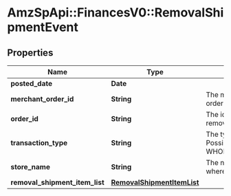 # AmzSpApi::FinancesV0::RemovalShipmentEvent

## Properties
Name | Type | Description | Notes
------------ | ------------- | ------------- | -------------
**posted_date** | **Date** |  | [optional] 
**merchant_order_id** | **String** | The merchant removal orderId. | [optional] 
**order_id** | **String** | The identifier for the removal shipment order. | [optional] 
**transaction_type** | **String** | The type of removal order.  Possible values:  * WHOLESALE_LIQUIDATION | [optional] 
**store_name** | **String** | The name of the store where the event occurred. | [optional] 
**removal_shipment_item_list** | [**RemovalShipmentItemList**](RemovalShipmentItemList.md) |  | [optional] 

